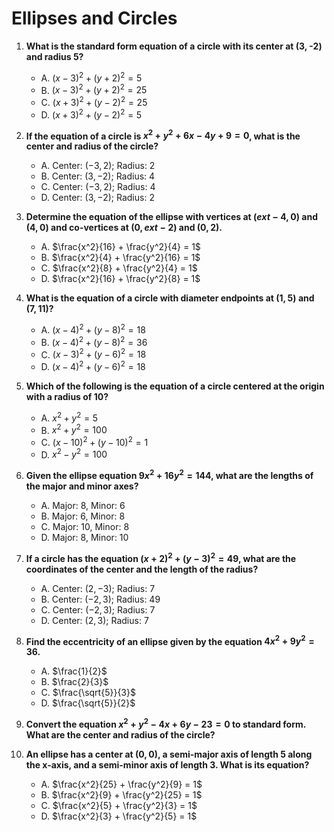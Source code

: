 # Ellipses and Circles

1. **What is the standard form equation of a circle with its center at (3, -2) and radius 5?**
   - A. $(x - 3)^2 + (y + 2)^2 = 5$
   - B. $(x - 3)^2 + (y + 2)^2 = 25$
   - C. $(x + 3)^2 + (y - 2)^2 = 25$
   - D. $(x + 3)^2 + (y - 2)^2 = 5$

2. **If the equation of a circle is $x^2 + y^2 + 6x - 4y + 9 = 0$, what is the center and radius of the circle?**
   - A. Center: $(-3, 2)$; Radius: $2$
   - B. Center: $(3, -2)$; Radius: $4$
   - C. Center: $(-3, 2)$; Radius: $4$
   - D. Center: $(3, -2)$; Radius: $2$

3. **Determine the equation of the ellipse with vertices at $(	ext{-}4, 0)$ and $(4, 0)$ and co-vertices at $(0, 	ext{-}2)$ and $(0, 2)$.**
   - A. $\frac{x^2}{16} + \frac{y^2}{4} = 1$
   - B. $\frac{x^2}{4} + \frac{y^2}{16} = 1$
   - C. $\frac{x^2}{8} + \frac{y^2}{4} = 1$
   - D. $\frac{x^2}{16} + \frac{y^2}{8} = 1$

4. **What is the equation of a circle with diameter endpoints at $(1, 5)$ and $(7, 11)$?**
   - A. $(x - 4)^2 + (y - 8)^2 = 18$
   - B. $(x - 4)^2 + (y - 8)^2 = 36$
   - C. $(x - 3)^2 + (y - 6)^2 = 18$
   - D. $(x - 4)^2 + (y - 6)^2 = 18$

5. **Which of the following is the equation of a circle centered at the origin with a radius of 10?**
   - A. $x^2 + y^2 = 5$
   - B. $x^2 + y^2 = 100$
   - C. $(x - 10)^2 + (y - 10)^2 = 1$
   - D. $x^2 - y^2 = 100$

6. **Given the ellipse equation $9x^2 + 16y^2 = 144$, what are the lengths of the major and minor axes?**
   - A. Major: 8, Minor: 6
   - B. Major: 6, Minor: 8
   - C. Major: 10, Minor: 8
   - D. Major: 8, Minor: 10

7. **If a circle has the equation $(x + 2)^2 + (y - 3)^2 = 49$, what are the coordinates of the center and the length of the radius?**
   - A. Center: $(2, -3)$; Radius: $7$
   - B. Center: $(-2, 3)$; Radius: $49$
   - C. Center: $(-2, 3)$; Radius: $7$
   - D. Center: $(2, 3)$; Radius: $7$

8. **Find the eccentricity of an ellipse given by the equation $4x^2 + 9y^2 = 36$.**
   - A. $\frac{1}{2}$
   - B. $\frac{2}{3}$
   - C. $\frac{\sqrt{5}}{3}$
   - D. $\frac{\sqrt{5}}{2}$

9. **Convert the equation $x^2 + y^2 - 4x + 6y - 23 = 0$ to standard form. What are the center and radius of the circle?**

10. **An ellipse has a center at $(0, 0)$, a semi-major axis of length 5 along the x-axis, and a semi-minor axis of length 3. What is its equation?**
    - A. $\frac{x^2}{25} + \frac{y^2}{9} = 1$
    - B. $\frac{x^2}{9} + \frac{y^2}{25} = 1$
    - C. $\frac{x^2}{5} + \frac{y^2}{3} = 1$
    - D. $\frac{x^2}{3} + \frac{y^2}{5} = 1$